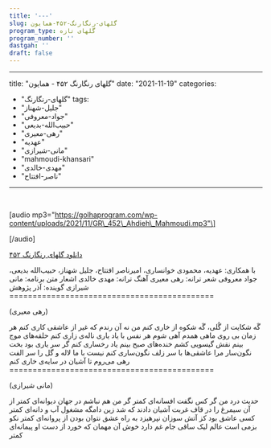 ```yaml
---
title: '---'
slug: گلهای-رنگارنگ-۴۵۲-همایون
program_type: گلهای تازه
program_number: ''
dastgah: ''
draft: false
---
```


---
title: "گلهای رنگارنگ ۴۵۲ - همایون"
date: "2021-11-19"
categories: 
  - "گلهای-رنگارنگ"
tags: 
  - "جلیل-شهناز"
  - "جواد-معروفی"
  - "حبیب‌الله-بدیعی"
  - "رهی-معیری"
  - "عهدیه"
  - "مانی-شیرازی"
  - "mahmoudi-khansari"
  - "مهدی-خالدی"
  - "ناصر-افتتاح"
---

 

\[audio mp3="https://golhaprogram.com/wp-content/uploads/2021/11/GR\_452\_Ahdieh\_Mahmoudi.mp3"\]

\[/audio\]

[دانلود گلهای رنگارنگ ۴۵۲](https://golhaprogram.com/wp-content/uploads/2021/11/GR_452_Ahdieh_Mahmoudi.mp3)

با همکاری: عهدیه، محمودی خوانساری، امیرناصر افتتاح، جلیل شهناز، حبیب‌الله بدیعی، جواد معروفی شعر ترانه: رهی معیری آهنگ ترانه: مهدی خالدی اشعار متن برنامه: مانی شیرازی گوینده: آذر پژوهش ============================================

(رهی معیری)

گَه شکایت از گُلی، گَه شکوه از خاری کنم من نه آن رندم که غیر از عاشقی کاری کنم هر زمان بی روی ماهی همدم آهی شوم هر نفس با یاد یاری ناله‌ی زاری کنم حلقه‌های موج بینم نقش گیسویی کشم خنده‌های صبح بینم یاد رخساری کنم گر سر یاری بود بخت نگون‌سار مرا عاشقی‌ها با سر زلف نگون‌ساری کنم نیست با ما لاله و گل را سر الفت رهی می‌روم تا آشیان در سایه‌ی خاری کنم ============================================

(مانی شیرازی)

حدیث درد من گر کس نگفت افسانه‌ای کمتر گر من هم نباشم در جهان دیوانه‌ای کمتر از آن سیمرغ را در قاف غربت آشیان دادند که شد زین دامگه مشغول آب و دانه‌ای کمتر کسی عاشق بود کز آتش سوزان نپرهیزد به راه عشق نتوان بودن از پروانه‌ای کمتر نکو بزمی است عالم لیک ساقی جام غم دارد خوش آن مهمان که خورد از دست او پیمانه‌ای کمتر
